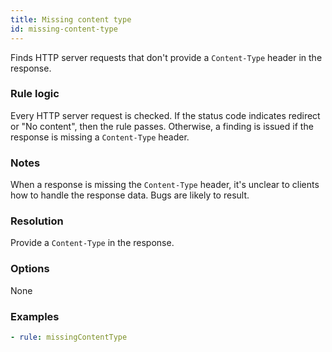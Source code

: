 ```yaml
---
title: Missing content type
id: missing-content-type
---
```


Finds HTTP server requests that don't provide a `Content-Type` header in the response.

### Rule logic

Every HTTP server request is checked. If the status code indicates redirect or "No content", then
the rule passes. Otherwise, a finding is issued if the response is missing a `Content-Type` header.

### Notes

When a response is missing the `Content-Type` header, it's unclear to clients how to handle the
response data. Bugs are likely to result.

### Resolution

Provide a `Content-Type` in the response.

### Options

None

### Examples

```yaml
- rule: missingContentType
```
